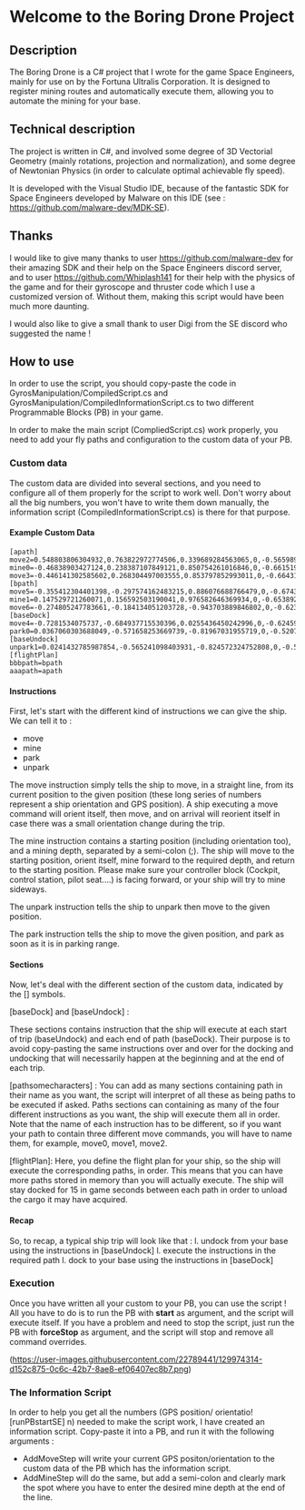 <h1>Welcome to the Boring Drone Project</h1>

<h2>Description</h2>

The Boring Drone is a C# project that I wrote for the game Space Engineers, mainly for use on by the Fortuna Ultralis Corporation.
It is designed to register mining routes and automatically execute them, allowing you to automate the mining for your base.

<h2> Technical description</h2>

The project is written in C#, and involved some degree of 3D Vectorial Geometry (mainly rotations, projection and normalization), and some degree of Newtonian Physics (in order to calculate optimal achievable fly speed).

It is developed with the Visual Studio IDE, because of the fantastic SDK for Space Engineers developed by Malware on this IDE (see : https://github.com/malware-dev/MDK-SE).

<h2>Thanks</h2>

I would like to give many thanks to user https://github.com/malware-dev for their amazing SDK and their help on the Space Engineers discord server, and to user https://github.com/Whiplash141 for their help with the physics of the game and for their gyroscope and thruster code which I use a customized version of. Without them, making this script would have been much more daunting.

I would also like to give a small thank to user Digi from the SE discord who suggested the name !

<h2> How to use </h2>

In order to use the script, you should copy-paste the code in GyrosManipulation/CompiledScript.cs and GyrosManipulation/CompiledInformationScript.cs to two different Programmable Blocks (PB) in your game.

In order to make the main script (CompliedScript.cs) work properly, you need to add your fly paths and configuration to the custom data of your PB.

<h3> Custom data </h3>

The custom data are divided into several sections, and you need to configure all of them properly for the script to work well. Don't worry about all the big numbers, you won't have to write them down manually, the information script (CompiledInformationScript.cs) is there for that purpose.

<h4> Example Custom Data </h4>

    [apath]
    move2=0.548803806304932,0.763822972774506,0.339689284563065,0,-0.565989792346954,0.638557612895966,-0.521440029144287,0,-0.615199089050293,0.0939075797796249,0.782758891582489,0,908540.505190483,-10000.794676584,1590405.63323244,1
    mine0=-0.46838903427124,0.238387107849121,0.850754261016846,0,-0.661519765853882,0.543667078018188,-0.516543865203857,0,-0.585664391517639,-0.804734468460083,-0.0969498157501221,0,908592.412679186,-9939.39042097775,1590398.96980547,1;50
    move3=-0.446141302585602,0.268304497003555,0.853797852993011,0,-0.66431999206543,0.539978444576263,-0.516819298267365,0,-0.599697411060333,-0.797769367694855,-0.062666654586792,0,908545.903708479,-10001.6651541337,1590393.07530766,1
    [bpath]
    move5=-0.355412304401398,-0.297574162483215,0.886076688766479,0,-0.674354791641235,0.738060891628265,-0.0226234495639801,0,-0.647246360778809,-0.605570673942566,-0.462986469268799,0,908546.793005517,-9901.60404569355,1590586.84633257,1
    mine1=0.147529721260071,0.156592503190041,0.976582646369934,0,-0.653892517089844,0.756253302097321,-0.0224815011024475,0,-0.742064356803894,-0.635263442993164,0.213964521884918,0,908623.867777458,-9835.13634849039,1590564.75568303,1;50
    move6=-0.274805247783661,-0.184134051203728,-0.943703889846802,0,-0.623470366001129,0.781305074691772,0.0291065275669098,0,0.731961131095886,0.596369981765747,-0.329508900642395,0,908530.372210553,-9911.87191802708,1590606.58805623,1
    [baseDock]
    move4=-0.7281534075737,-0.684937715530396,0.0255436450242996,0,-0.62459921836853,0.647739112377167,-0.436245083808899,0,0.282255113124847,-0.333607971668243,-0.899464964866638,0,908529.004694363,-9983.73257890788,1590446.28152471,1
    park0=0.0367060303688049,-0.571658253669739,-0.81967031955719,0,-0.52078378200531,0.689096748828888,-0.503914535045624,0,0.852899074554443,0.445367723703384,-0.272416353225708,0,908529.892832687,-9935.41135715393,1590504.00720018,1
    [baseUndock]
    unpark1=0.0241432785987854,-0.565241098403931,-0.824572324752808,0,-0.511520862579346,0.701679646968842,-0.495975822210312,0,0.858931541442871,0.433760434389114,-0.272191762924194,0,908426.727521708,-9987.96794049886,1590536.60462555,1
    [flightPlan]
    bbbpath=bpath
    aaapath=apath


<h4> Instructions </h4>

First, let's start with the different kind of instructions we can give the ship.
We can tell it to :
* move
* mine
* park
* unpark

The move instruction simply tells the ship to move, in a straight line, from its current position to the given position (these long series of numbers represent a ship orientation and GPS position). A ship executing a move command will orient itself, then move, and on arrival will reorient itself in case there was a small orientation change during the trip.

The mine instruction contains a starting position (including orientation too), and a mining depth, separated by a semi-colon (;). The ship will move to the starting position, orient itself, mine forward to the required depth, and return to the starting position. Please make sure your controller block (Cockpit, control station, pilot seat....) is facing forward, or your ship will try to mine sideways.

The unpark instruction tells the ship to unpark then move to the given position. 

The park instruction tells the ship to move the given position, and park as soon as it is in parking range.

<h4> Sections </h4>

Now, let's deal with the different section of the custom data, indicated by the [] symbols.

[baseDock] and [baseUndock] :

These sections contains instruction that the ship will execute at each start of trip (baseUndock) and each end of path (baseDock). Their purpose is to avoid copy-pasting the same instructions over and over for the docking and undocking that will necessarily happen at the beginning and at the end of each trip. 

[pathsomecharacters] :
You can add as many sections containing path in their name as you want, the script will interpret of all these as being paths to be executed if asked.
Paths sections can containing as many of the four different instructions as you want, the ship will execute them all in order. Note that the name of each instruction has to be different, so if you want your path to contain three different move commands, you will have to name them, for example, move0, move1, move2.

[flightPlan]:
Here, you define the flight plan for your ship, so the ship will execute the corresponding paths, in order. This means that you can have more paths stored in memory than you will actually execute. The ship will stay docked for 15 in game seconds between each path in order to unload the cargo it may have acquired.

<h4> Recap </h4>

So, to recap, a typical ship trip will look like that :
l. undock from your base using the instructions in [baseUndock]
l. execute the instructions in the required path
l. dock to your base using the instructions in [baseDock]

<h3> Execution </h3>

Once you have written all your custom to your PB, you can use the script ! 
All you have to do is to run the PB with __start__ as argument, and the script will execute itself.
If you have a problem and need to stop the script, just run the PB with __forceStop__ as argument, and the script will stop and remove all command overrides.

(https://user-images.githubusercontent.com/22789441/129974314-d152c875-0c6c-42b7-8ae8-ef06407ec8b7.png)

<h3> The Information Script </h3>

In order to help you get all the numbers (GPS position/ orientatio![runPBstartSE]
n) needed to make the script work, I have created an information script. Copy-paste it into a PB, and run it with the following arguments :
* AddMoveStep will write your current GPS positon/orientation to the custom data of the PB which has the information script.
* AddMineStep will do the same, but add a semi-colon and clearly mark the spot where you have to enter the desired mine depth at the end of the line.

